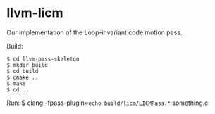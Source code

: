 # llvm-licm

Our implementation of the Loop-invariant code motion pass. 

Build:

    $ cd llvm-pass-skeleton
    $ mkdir build
    $ cd build
    $ cmake ..
    $ make
    $ cd ..

Run:
    $ clang -fpass-plugin=`echo build/licm/LICMPass.*` something.c


